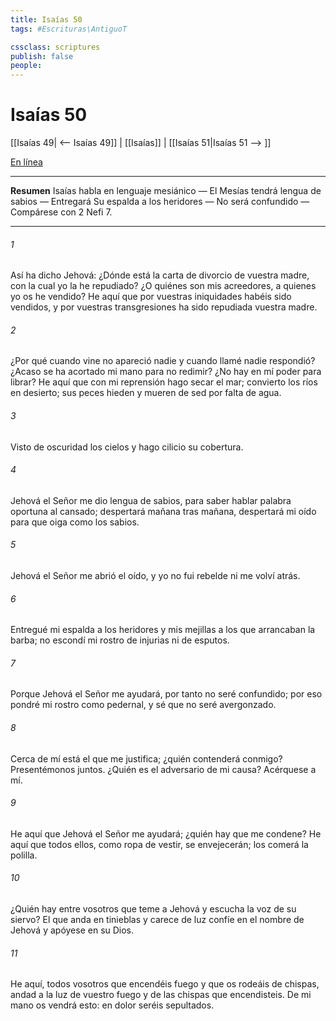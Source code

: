 ```yaml
---
title: Isaías 50
tags: #Escrituras\AntiguoT

cssclass: scriptures
publish: false
people:
---
```


# Isaías 50
[[Isaías 49| <-- Isaías 49]] | [[Isaías]] | [[Isaías 51|Isaías 51 --> ]]

[En línea](https://churchofjesuschrist.org/study/scriptures/ot/isa/50?lang=spa)

---
__Resumen__
Isaías habla en lenguaje mesiánico — El Mesías tendrá lengua de sabios — Entregará Su espalda a los heridores — No será confundido — Compárese con 2 Nefi 7.

---
###### 1 
Así ha dicho Jehová: ¿Dónde está la carta de divorcio de vuestra madre, con la cual yo la he repudiado? ¿O quiénes son mis acreedores, a quienes yo os he vendido? He aquí que por vuestras iniquidades habéis sido vendidos, y por vuestras transgresiones ha sido repudiada vuestra madre.

###### 2 
¿Por qué cuando vine no apareció nadie y cuando llamé nadie respondió? ¿Acaso se ha acortado mi mano para no redimir? ¿No hay en mí poder para librar? He aquí que con mi reprensión hago secar el mar; convierto los ríos en desierto; sus peces hieden y mueren de sed por falta de agua.

###### 3 
Visto de oscuridad los cielos y hago  cilicio su cobertura.

###### 4 
Jehová el Señor me dio lengua de sabios, para saber hablar palabra oportuna al cansado; despertará mañana tras mañana, despertará mi oído para que oiga como los sabios.

###### 5 
Jehová el Señor me abrió el oído, y yo no fui rebelde ni me volví atrás.

###### 6 
Entregué mi espalda a los heridores y mis mejillas a los que  arrancaban la barba; no escondí mi rostro de injurias ni de esputos.

###### 7 
Porque Jehová el Señor me ayudará, por tanto no seré confundido; por eso pondré mi rostro como pedernal, y sé que no seré avergonzado.

###### 8 
Cerca de mí está el que me justifica; ¿quién contenderá conmigo? Presentémonos juntos. ¿Quién es el adversario de mi causa? Acérquese a mí.

###### 9 
He aquí que Jehová el Señor me ayudará; ¿quién hay que me condene? He aquí que todos ellos, como ropa de vestir, se envejecerán; los comerá la polilla.

###### 10 
¿Quién hay entre vosotros que teme a Jehová y escucha la voz de su siervo? El que anda en tinieblas y carece de luz confíe en el nombre de Jehová y apóyese en su Dios.

###### 11 
He aquí, todos vosotros que encendéis fuego y que os rodeáis de chispas, andad a la luz de vuestro fuego y de las chispas que encendisteis. De mi mano os vendrá esto: en dolor seréis sepultados.

